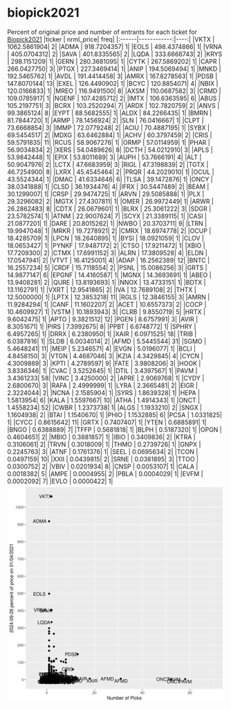 # biopick2021
Percent of original price and number of entrants for each ticket for [Biopick2021](https://twitter.com/hashtag/Biopick2021)
|ticker |   nrml_price| freq|
|:------|------------:|----:|
|VKTX   | 1062.5861904|    2|
|ADMA   |  918.7204357|    1|
|EOLS   |  498.4374866|    1|
|VRNA   |  405.0704312|    2|
|SAVA   |  401.8335565|    2|
|LQDA   |  333.6666743|    2|
|KRYS   |  298.1151209|    1|
|GERN   |  280.3681095|    1|
|CYTK   |  267.5869202|    1|
|CAPR   |  266.0427750|    3|
|PTGX   |  227.3469414|    1|
|ANIP   |  194.5069494|    1|
|MNKD   |  192.5465762|    1|
|AVDL   |  191.4414458|    3|
|AMRX   |  167.8278563|    1|
|PDSB   |  147.8070144|   13|
|EXEL   |  126.4490902|    1|
|BCYC   |  120.8854071|    4|
|NBIX   |  120.0166833|    1|
|MREO   |  116.9491500|    8|
|AXSM   |  110.0687582|    3|
|CRMD   |  109.0785917|    1|
|NGENF  |  107.4285712|    2|
|IMTX   |  106.6363595|    6|
|ABUS   |  105.2197751|    3|
|BCRX   |  103.2520294|    7|
|ARDX   |  102.7820759|    2|
|ANVS   |   99.3865124|    8|
|EYPT   |   88.5682555|    1|
|ALDX   |   84.2266435|    1|
|BMRN   |   81.7844720|    1|
|ARMP   |   78.1456924|    2|
|SLN    |   76.0416667|    1|
|CLPT   |   73.6668854|    3|
|IMMP   |   72.0779248|    2|
|ACIU   |   70.4887195|    1|
|SYBX   |   69.5454517|    2|
|MDXG   |   63.6462884|    1|
|ACHV   |   60.3797459|    2|
|CRIS   |   59.5791835|   11|
|RCUS   |   58.9067276|    1|
|ORMP   |   57.0114959|    1|
|PHAR   |   56.9034834|    2|
|XERS   |   54.0489626|    8|
|DCTH   |   54.0212910|    3|
|APLS   |   53.9842448|    1|
|EPIX   |   53.8011689|    3|
|AUPH   |   53.7666191|    4|
|ALT    |   50.9047976|    2|
|LCTX   |   47.6683959|    3|
|RIGL   |   47.3198839|    2|
|TGTX   |   46.7254900|    8|
|LXRX   |   45.4545464|    2|
|PRQR   |   44.2029010|    1|
|OCUL   |   43.5524344|    1|
|DMAC   |   41.6334646|    6|
|TLSA   |   39.1472876|    1|
|ONCY   |   38.0341888|    1|
|CLSD   |   36.1934476|    4|
|IFRX   |   30.5447489|    2|
|BEAM   |   30.1299007|    1|
|CRSP   |   29.9474725|    1|
|ARVN   |   29.5085888|    1|
|PLX    |   29.3296082|    2|
|MGTX   |   27.4307811|    1|
|OMER   |   26.9972449|    1|
|ARWR   |   26.2862483|    8|
|CDTX   |   26.0679601|    1|
|BLRX   |   25.3061222|    3|
|SDGR   |   23.5782574|    1|
|ATNM   |   22.9007624|    7|
|SCYX   |   21.3389115|    1|
|CASI   |   21.0877201|    1|
|DARE   |   20.8015262|    1|
|NWBO   |   20.3703711|    9|
|LTRN   |   19.9947048|    1|
|MRKR   |   19.7278921|    2|
|CMRX   |   18.6974778|    2|
|OCUP   |   18.4285709|    1|
|LPCN   |   18.2640895|    1|
|BYSI   |   18.0921059|    1|
|CLOV   |   18.0653427|    1|
|PYNKF  |   17.9487172|    2|
|CTSO   |   17.9211472|    1|
|XBIO   |   17.7209300|    2|
|CTMX   |   17.6991152|    3|
|ALRN   |   17.3809528|    4|
|ELDN   |   17.0547941|    2|
|VTVT   |   16.4125001|    4|
|ADAP   |   16.2562389|   12|
|BNTC   |   16.2557234|    5|
|CRDF   |   15.7118554|    2|
|PSNL   |   15.0086256|    3|
|GRTS   |   14.9877147|    6|
|EPGNF  |   14.4160587|    1|
|MGNX   |   14.3693691|    1|
|ABEO   |   13.9408281|    2|
|QURE   |   13.8193693|    1|
|NNOX   |   13.4733151|    1|
|BDTX   |   13.1162791|    1|
|VXRT   |   12.9541865|    2|
|IVA    |   12.7689108|    2|
|THTX   |   12.5000000|    1|
|LPTX   |   12.3853218|   11|
|RGLS   |   12.3846155|    3|
|AMRN   |   11.9284294|    1|
|CANF   |   11.1602207|    2|
|ACET   |   10.6557373|    2|
|COCP   |   10.4609927|    1|
|VSTM   |   10.1893943|    3|
|CLRB   |    9.8550719|    5|
|HRTX   |    9.6042475|    1|
|APTO   |    9.3821512|   12|
|PGEN   |    8.6757991|    3|
|AVIR   |    8.3051671|    1|
|PIRS   |    7.3992675|    8|
|PPBT   |    6.6748772|    1|
|SPHRY  |    6.4957265|    1|
|DRRX   |    6.2380950|    1|
|XAIR   |    6.0971525|   18|
|TRIB   |    6.0387816|    1|
|SLDB   |    6.0034014|    2|
|AFMD   |    5.5445544|   31|
|SGMO   |    5.4648241|   11|
|MEIP   |    5.2346571|    4|
|EVGN   |    5.0196077|    1|
|BCLI   |    4.8458150|    3|
|VTGN   |    4.4687046|    3|
|KZIA   |    4.3429845|    4|
|CYCN   |    4.3009869|    3|
|KPTI   |    4.2789597|    9|
|FATE   |    3.9808206|    3|
|HOOK   |    3.8336346|    1|
|CVAC   |    3.5252645|    1|
|DTIL   |    3.4397567|    1|
|PAVM   |    3.4361233|   58|
|VINC   |    3.4250000|    2|
|APRE   |    2.9069768|    1|
|CYDY   |    2.6800670|    3|
|RAFA   |    2.4999999|    1|
|LYRA   |    2.3665481|    2|
|EIGR   |    2.3224044|    2|
|NCNA   |    2.1585904|    1|
|SYRS   |    1.8639328|    1|
|HEPA   |    1.5813954|    6|
|KALA   |    1.5597667|   10|
|ATHA   |    1.4914343|    1|
|ONCT   |    1.4558234|   52|
|CWBR   |    1.2373738|    1|
|ALGS   |    1.1933210|    2|
|SNGX   |    1.1604938|    2|
|BTAI   |    1.1540670|    1|
|PHIO   |    1.1532885|    6|
|PCSA   |    1.0331825|    1|
|CYCC   |    0.8615642|   11|
|GRTX   |    0.7407407|    1|
|YTEN   |    0.6885891|    1|
|BNGO   |    0.6388889|    7|
|TFFP   |    0.5681818|    1|
|BLPH   |    0.5187320|    1|
|OPGN   |    0.4604651|    2|
|MBIO   |    0.3881857|    1|
|IBIO   |    0.3409836|    2|
|KTRA   |    0.3106061|    2|
|TRVN   |    0.3018009|    1|
|THMO   |    0.2739726|    1|
|GNPX   |    0.2245763|    3|
|ATNF   |    0.1761376|    1|
|SEEL   |    0.0695634|    2|
|TCON   |    0.0497159|   10|
|XXII   |    0.0439815|    2|
|SRNE   |    0.0381895|    3|
|TTOO   |    0.0300752|    2|
|VBIV   |    0.0201934|    8|
|CNSP   |    0.0053107|    1|
|CALA   |    0.0018382|    5|
|AMPE   |    0.0004955|    2|
|PBLA   |    0.0004029|    1|
|EVFM   |    0.0002092|    7|
|EVLO   |    0.0000422|    1|
![retvspicks](biopicks.png?raw=true)

